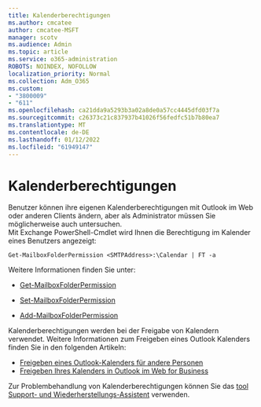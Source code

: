 ```yaml
---
title: Kalenderberechtigungen
ms.author: cmcatee
author: cmcatee-MSFT
manager: scotv
ms.audience: Admin
ms.topic: article
ms.service: o365-administration
ROBOTS: NOINDEX, NOFOLLOW
localization_priority: Normal
ms.collection: Adm_O365
ms.custom:
- "3800009"
- "611"
ms.openlocfilehash: ca21dda9a5293b3a02a8de0a57cc4445dfd03f7a
ms.sourcegitcommit: c26373c21c837937b41026f56fedfc51b7b80ea7
ms.translationtype: MT
ms.contentlocale: de-DE
ms.lasthandoff: 01/12/2022
ms.locfileid: "61949147"
---
```

# <a name="calendar-permissions"></a>Kalenderberechtigungen

Benutzer können ihre eigenen Kalenderberechtigungen mit Outlook im Web oder anderen Clients ändern, aber als Administrator müssen Sie möglicherweise auch untersuchen.  
Mit Exchange PowerShell-Cmdlet wird Ihnen die Berechtigung im Kalender eines Benutzers angezeigt:

`Get-MailboxFolderPermission <SMTPAddress>:\Calendar | FT -a`

Weitere Informationen finden Sie unter:

- [Get-MailboxFolderPermission](https://docs.microsoft.com/powershell/module/exchange/get-mailboxfolderpermission?view=exchange-ps&preserve-view=true)

- [Set-MailboxFolderPermission](https://docs.microsoft.com/powershell/module/exchange/set-mailboxfolderpermission?view=exchange-ps&preserve-view=true)

- [Add-MailboxFolderPermission](https://office.visualstudio.com/DefaultCollection/MAX/_queries/query/Add-MailboxFolderPermission)

Kalenderberechtigungen werden bei der Freigabe von Kalendern verwendet. Weitere Informationen zum Freigeben eines Outlook Kalenders finden Sie in den folgenden Artikeln:

- [Freigeben eines Outlook-Kalenders für andere Personen](https://support.office.com/article/353ed2c1-3ec5-449d-8c73-6931a0adab88)
- [Freigeben Ihres Kalenders in Outlook im Web for Business](https://support.office.com/article/7ecef8ae-139c-40d9-bae2-a23977ee58d5)

Zur Problembehandlung von Kalenderberechtigungen können Sie das [tool Support- und Wiederherstellungs-Assistent](https://support.microsoft.com/office/e90bb691-c2a7-4697-a94f-88836856c72f) verwenden.
